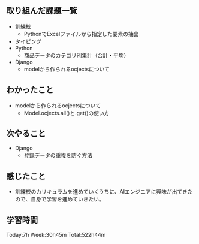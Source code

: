 ## 取り組んだ課題一覧
- 訓練校
    - PythonでExcelファイルから指定した要素の抽出
- タイピング
- Python
    - 商品データのカテゴリ別集計（合計・平均）
- Django
    - modelから作られるocjectsについて
## わかったこと
- modelから作られるocjectsについて
    - Model.ocjects.all()と.get()の使い方
## 次やること
- Django
    - 登録データの重複を防ぐ方法
## 感じたこと
- 訓練校のカリキュラムを進めていくうちに、AIエンジニアに興味が出てきたので、自身で学習を進めていきたい。
## 学習時間
Today:7h Week:30h45m Total:522h44m